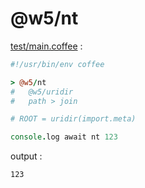 [‼️]: ✏️README.mdt

# @w5/nt

[test/main.coffee](./test/main.coffee) :

```coffee
#!/usr/bin/env coffee

> @w5/nt
#   @w5/uridir
#   path > join

# ROOT = uridir(import.meta)

console.log await nt 123
```

output :

```
123
```
